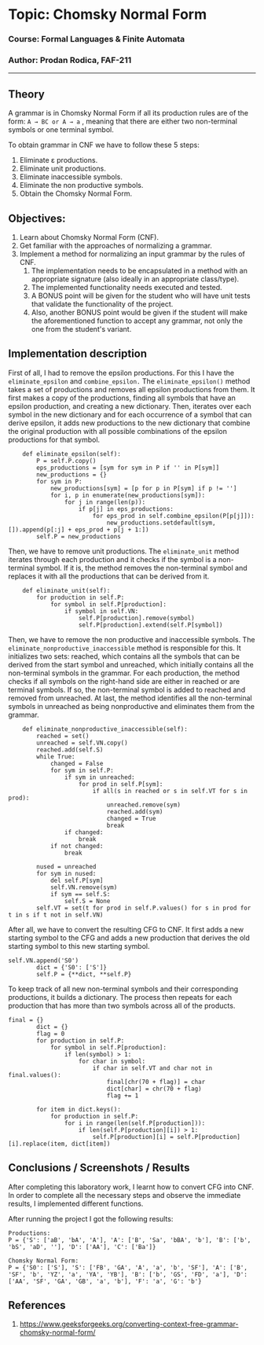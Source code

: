 # Topic: Chomsky Normal Form

### Course: Formal Languages & Finite Automata

### Author: Prodan Rodica, FAF-211

---

## Theory

A grammar is in Chomsky Normal Form if all its production rules are of the form:
`A → BC or A → a` ,
meaning that there are either two non-terminal symbols or one terminal symbol.

To obtain grammar in CNF we have to follow these 5 steps:
1. Eliminate ε productions.
2. Eliminate unit productions.
3. Eliminate inaccessible symbols.
4. Eliminate the non productive symbols.
5. Obtain the Chomsky Normal Form.

## Objectives:

1. Learn about Chomsky Normal Form (CNF).
2. Get familiar with the approaches of normalizing a grammar.
3. Implement a method for normalizing an input grammar by the rules of CNF.
   1. The implementation needs to be encapsulated in a method with an appropriate signature (also ideally in an appropriate class/type).
   2. The implemented functionality needs executed and tested.
   3. A BONUS point will be given for the student who will have unit tests that validate the functionality of the project.
   4. Also, another BONUS point would be given if the student will make the aforementioned function to accept any grammar, not only the one from the student's variant.

## Implementation description

First of all, I had to remove the epsilon productions. For this I have the `eliminate_epsilon` and `combine_epsilon.`
The `eliminate_epsilon()` method takes a set of productions and removes all epsilon productions from them.
It first makes a copy of the productions, finding all symbols that have an epsilon production, and creating a new dictionary. Then, iterates over each symbol in the new dictionary and for each occurrence of a symbol that can derive epsilon, it adds new productions to the new dictionary that combine the original production with all possible 
combinations of the epsilon productions for that symbol.
```
    def eliminate_epsilon(self):
        P = self.P.copy()
        eps_productions = [sym for sym in P if '' in P[sym]]
        new_productions = {}
        for sym in P:
            new_productions[sym] = [p for p in P[sym] if p != '']
            for i, p in enumerate(new_productions[sym]):
                for j in range(len(p)):
                    if p[j] in eps_productions:
                        for eps_prod in self.combine_epsilon(P[p[j]]):
                            new_productions.setdefault(sym, []).append(p[:j] + eps_prod + p[j + 1:])
        self.P = new_productions
```
Then, we have to remove unit productions. The `eliminate_unit` method iterates through each production and it checks if the symbol is a non-terminal symbol. If it is, the method removes the non-terminal symbol and replaces it with all the productions that can be derived from it.
```
    def eliminate_unit(self):
        for production in self.P:
            for symbol in self.P[production]:
                if symbol in self.VN:
                    self.P[production].remove(symbol)
                    self.P[production].extend(self.P[symbol])
```
Then, we have to remove the non productive and inaccessible symbols. The `eliminate_nonproductive_inaccessible` method is responsible for this.
It initializes two sets: reached, which contains all the symbols that can be derived from the start symbol and unreached, 
which initially contains all the non-terminal symbols in the grammar. For each production, the method checks if all symbols on the right-hand side are either in reached or are terminal symbols. 
If so, the non-terminal symbol is added to reached and removed from unreached. At last, the method identifies all the non-terminal symbols in unreached as being nonproductive and eliminates them from the grammar.
```
    def eliminate_nonproductive_inaccessible(self):
        reached = set()
        unreached = self.VN.copy()
        reached.add(self.S)
        while True:
            changed = False
            for sym in self.P:
                if sym in unreached:
                    for prod in self.P[sym]:
                        if all(s in reached or s in self.VT for s in prod):
                            unreached.remove(sym)
                            reached.add(sym)
                            changed = True
                            break
                if changed:
                    break
            if not changed:
                break

        nused = unreached
        for sym in nused:
            del self.P[sym]
            self.VN.remove(sym)
            if sym == self.S:
                self.S = None
        self.VT = set(t for prod in self.P.values() for s in prod for t in s if t not in self.VN)
```
After all, we have to convert the resulting CFG to CNF. It first adds a new starting symbol to the CFG and adds a new production that derives the old starting symbol to this new starting symbol.
```
self.VN.append('S0')
        dict = {'S0': ['S']}
        self.P = {**dict, **self.P}
```
To keep track of all new non-terminal symbols and their corresponding productions, it builds a dictionary. The process then repeats for each production that has more than two symbols across all of the products.
```
final = {}
        dict = {}
        flag = 0
        for production in self.P:
            for symbol in self.P[production]:
                if len(symbol) > 1:
                    for char in symbol:
                        if char in self.VT and char not in final.values():
                            final[chr(70 + flag)] = char
                            dict[char] = chr(70 + flag)
                            flag += 1

        for item in dict.keys():
            for production in self.P:
                for i in range(len(self.P[production])):
                    if len(self.P[production][i]) > 1:
                        self.P[production][i] = self.P[production][i].replace(item, dict[item])
```

## Conclusions / Screenshots / Results

After completing this laboratory work, I learnt how to convert CFG into CNF. In order to complete all the necessary steps and observe the immediate results, I implemented different functions.

After running the project I got the following results:
```
Productions:
P = {'S': ['aB', 'bA', 'A'], 'A': ['B', 'Sa', 'bBA', 'b'], 'B': ['b', 'bS', 'aD', ''], 'D': ['AA'], 'C': ['Ba']}

Chomsky Normal Form:
P = {'S0': ['S'], 'S': ['FB', 'GA', 'A', 'a', 'b', 'SF'], 'A': ['B', 'SF', 'b', 'YZ', 'a', 'YA', 'YB'], 'B': ['b', 'GS', 'FD', 'a'], 'D': ['AA', 'SF', 'GA', 'GB', 'a', 'b'], 'F': 'a', 'G': 'b'}
```

## References
1. https://www.geeksforgeeks.org/converting-context-free-grammar-chomsky-normal-form/